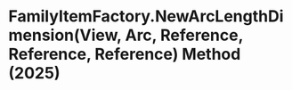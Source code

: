 # FamilyItemFactory.NewArcLengthDimension(View, Arc, Reference, Reference, Reference) Method (2025)

﻿